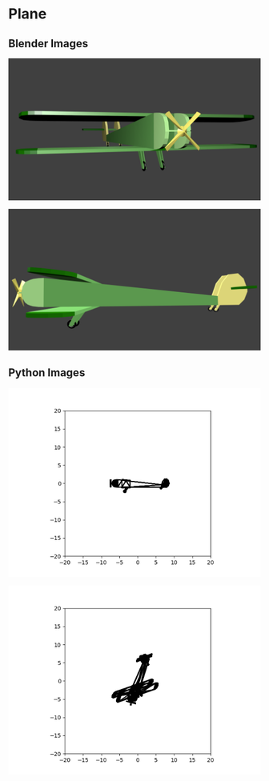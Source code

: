 # Plane
## Blender Images

![Blender Image 1](https://github.com/cathyim/Plane/blob/main/blender_toy_plane1.png)

![Blender Image 2](https://github.com/cathyim/Plane/blob/main/blender_toy_plane2.png)

## Python Images

![Python Image 1](https://github.com/cathyim/Plane/blob/main/python_toy_plane1.png)

![Python Image 2](https://github.com/cathyim/Plane/blob/main/python_toy_plane2.png)
